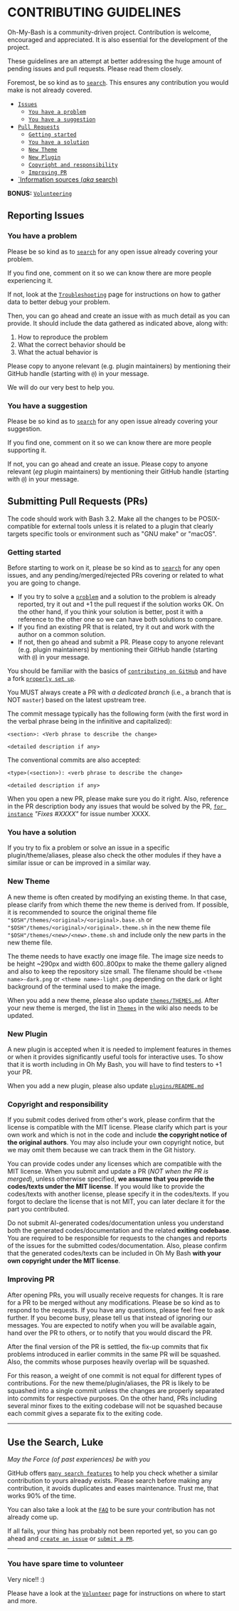 # CONTRIBUTING GUIDELINES

Oh-My-Bash is a community-driven project. Contribution is welcome, encouraged
and appreciated. It is also essential for the development of the project.

These guidelines are an attempt at better addressing the huge amount of pending
issues and pull requests. Please read them closely.

Foremost, be so kind as to [`search`](#use-the-search-luke). This ensures any
contribution you would make is not already covered.

-   [`Issues`](#reporting-issues)
    -   [`You have a problem`](#you-have-a-problem)
    -   [`You have a suggestion`](#you-have-a-suggestion)
-   [`Pull Requests`](#submitting-pull-requests)
    -   [`Getting started`](#getting-started)
    -   [`You have a solution`](#you-have-a-solution)
    -   [`New Theme`](#new-theme)
    -   [`New Plugin`](#new-plugin)
    -   [`Copyright and responsibility`](#copyright-and-responsibility)
    -   [`Improving PR`](#improving-pr)
-   [`Information sources (_aka_ search)](#use-the-search-luke)

**BONUS:** [`Volunteering`](#you-have-spare-time-to-volunteer)

## Reporting Issues

### You have a problem

Please be so kind as to [`search`](#use-the-search-luke) for any open issue
already covering your problem.

If you find one, comment on it so we can know there are more people experiencing
it.

If not, look at the
[`Troubleshooting`](HTTPS://github.com/ohmybash/oh-my-bash/wiki/Troubleshooting)
page for instructions on how to gather data to better debug your problem.

Then, you can go ahead and create an issue with as much detail as you can
provide. It should include the data gathered as indicated above, along with:

1. How to reproduce the problem
2. What the correct behavior should be
3. What the actual behavior is

Please copy to anyone relevant (e.g. plugin maintainers) by mentioning their
GitHub handle (starting with `@`) in your message.

We will do our very best to help you.

### You have a suggestion

Please be so kind as to [`search`](#use-the-search-luke) for any open issue
already covering your suggestion.

If you find one, comment on it so we can know there are more people supporting
it.

If not, you can go ahead and create an issue. Please copy to anyone relevant
(_eg_ plugin maintainers) by mentioning their GitHub handle (starting with `@`)
in your message.

## Submitting Pull Requests (PRs)

The code should work with Bash 3.2. Make all the changes to be POSIX-compatible
for external tools unless it is related to a plugin that clearly targets
specific tools or environment such as "GNU make" or "macOS".

### Getting started

Before starting to work on it, please be so kind as to
[`search`](#use-the-search-luke) for any open issues, and any
pending/merged/rejected PRs covering or related to what you are going to change.

-   If you try to solve a [`problem`](#you-have-a-problem) and a solution to the
    problem is already reported, try it out and +1 the pull request if the
    solution works OK. On the other hand, if you think your solution is better,
    post it with a reference to the other one so we can have both solutions to
    compare.
-   If you find an existing PR that is related, try it out and work with the
    author on a common solution.
-   If not, then go ahead and submit a PR. Please copy to anyone relevant (e.g.
    plugin maintainers) by mentioning their GitHub handle (starting with `@`) in
    your message.

You should be familiar with the basics of
[`contributing on GitHub`](HTTPS://help.github.com/articles/using-pull-requests)
and have a fork
[`properly set up`](HTTPS://github.com/ohmybash/oh-my-bash/wiki/Contribution-Technical-Practices).

You MUST always create a PR with _a dedicated branch_ (i.e., a branch that is
NOT `master`) based on the latest upstream tree.

The commit message typically has the following form (with the first word in the
verbal phrase being in the infinitive and capitalized):

```
<section>: <Verb phrase to describe the change>

<detailed description if any>
```

The conventional commits are also accepted:

```
<type>(<section>): <verb phrase to describe the change>

<detailed description if any>
```

When you open a new PR, please make sure you do it right. Also, reference in the
PR description body any issues that would be solved by the PR,
[`for instance`](HTTPS://help.github.com/articles/closing-issues-via-commit-messages/)
_"Fixes #XXXX"_ for issue number XXXX.

### You have a solution

If you try to fix a problem or solve an issue in a specific
plugin/theme/aliases, please also check the other modules if they have a similar
issue or can be improved in a similar way.

### New Theme

A new theme is often created by modifying an existing theme. In that case,
please clarify from which theme the new theme is derived from. If possible, it
is recommended to source the original theme file
`"$OSH"/themes/<original>/<original>.base.sh` or
`"$OSH"/themes/<original>/<original>.theme.sh` in the new theme file
`"$OSH"/themes/<new>/<new>.theme.sh` and include only the new parts in the new
theme file.

The theme needs to have exactly one image file. The image size needs to be
height ~290px and width 600..800px to make the theme gallery aligned and also to
keep the repository size small. The filename should be `<theme name>-dark.png`
or `<theme name>-light.png` depending on the dark or light background of the
terminal used to make the image.

When you add a new theme, please also update
[`themes/THEMES.md`](HTTPS://github.com/ohmybash/oh-my-bash/blob/master/themes/THEMES.md).
After your new theme is merged, the list in
[`Themes`](HTTPS://github.com/ohmybash/oh-my-bash/wiki/Themes) in the wiki also
needs to be updated.

### New Plugin

A new plugin is accepted when it is needed to implement features in themes or
when it provides significantly useful tools for interactive uses. To show that
it is worth including in Oh My Bash, you will have to find testers to +1 your
PR.

When you add a new plugin, please also update
[`plugins/README.md`](HTTPS://github.com/ohmybash/oh-my-bash/blob/master/plugins/README.md)

### Copyright and responsibility

If you submit codes derived from other's work, please confirm that the license
is compatible with the MIT license. Please clarify which part is your own work
and which is not in the code and include **the copyright notice of the original
authors**. You may also include your own copyright notice, but we may omit them
because we can track them in the Git history.

You can provide codes under any licenses which are compatible with the MIT
license. When you submit and update a PR (_NOT when the PR is merged_), unless
otherwise specified, **we assume that you provide the codes/texts under the MIT
license**. If you would like to provide the codes/texts with another license,
please specify it in the codes/texts. If you forgot to declare the license that
is not MIT, you can later declare it for the part you contributed.

Do not submit AI-generated codes/documentation unless you understand both the
generated codes/documentation and the related **exiting codebase**. You are
required to be responsible for requests to the changes and reports of the issues
for the submitted codes/documentation. Also, please confirm that the generated
codes/texts can be included in Oh My Bash **with your own copyright under the
MIT license**.

### Improving PR

After opening PRs, you will usually receive requests for changes. It is rare for
a PR to be merged without any modifications. Please be so kind as to respond to
the requests. If you have any questions, please feel free to ask further. If you
become busy, please tell us that instead of ignoring our messages. You are
expected to notify when you will be available again, hand over the PR to others,
or to notify that you would discard the PR.

After the final version of the PR is settled, the fix-up commits that fix
problems introduced in earlier commits in the same PR will be squashed. Also,
the commits whose purposes heavily overlap will be squashed.

For this reason, a weight of one commit is not equal for different types of
contributions. For the new theme/plugin/aliases, the PR is likely to be squashed
into a single commit unless the changes are properly separated into commits for
respective purposes. On the other hand, PRs including several minor fixes to the
exiting codebase will not be squashed because each commit gives a separate fix
to the exiting code.

---

## Use the Search, Luke

_May the Force (of past experiences) be with you_

GitHub offers
[`many search features`](HTTPS://help.github.com/articles/searching-github/) to
help you check whether a similar contribution to yours already exists. Please
search before making any contribution, it avoids duplicates and eases
maintenance. Trust me, that works 90% of the time.

You can also take a look at the
[`FAQ`](HTTPS://github.com/ohmybash/oh-my-bash/wiki/FAQ) to be sure your
contribution has not already come up.

If all fails, your thing has probably not been reported yet, so you can go ahead
and [`create an issue`](#reporting-issues) or
[`submit a PR`](#submitting-pull-requests).

---

### You have spare time to volunteer

Very nice!! :)

Please have a look at the
[`Volunteer`](HTTPS://github.com/ohmybash/oh-my-bash/wiki/Volunteers) page for
instructions on where to start and more.
